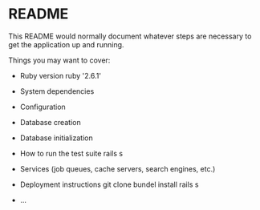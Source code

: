 # README

This README would normally document whatever steps are necessary to get the
application up and running.

Things you may want to cover:

* Ruby version
   ruby '2.6.1'
* System dependencies

* Configuration

* Database creation

* Database initialization

* How to run the test suite
rails s 
* Services (job queues, cache servers, search engines, etc.)

* Deployment instructions
git clone 
bundel install 
rails s 


* ...
